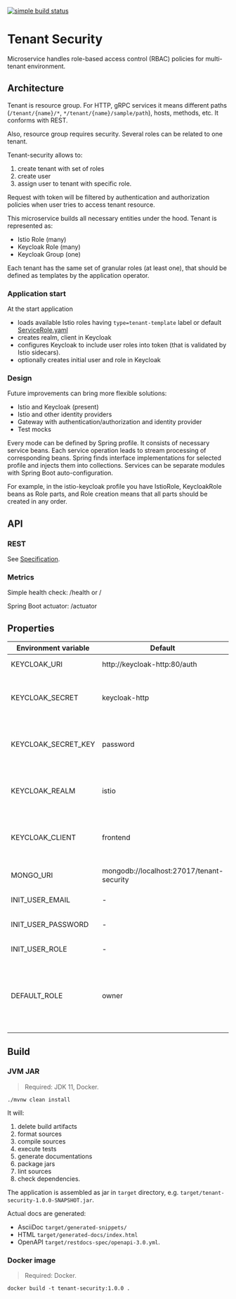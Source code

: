 [![simple build status](https://github.com/alexey-izmaylov/tenant-security/workflows/build/badge.svg)](https://github.com/alexey-izmaylov/tenant-security/actions?query=workflow%3A%22build%22)

# Tenant Security
Microservice handles role-based access control (RBAC) policies for multi-tenant environment.

## Architecture
Tenant is resource group.
For HTTP, gRPC services it means different paths (`/tenant/{name}/*`, `*/tenant/{name}/sample/path`), hosts, methods, etc.
It conforms with REST.

Also, resource group requires security.
Several roles can be related to one tenant.

Tenant-security allows to:
1. create tenant with set of roles
2. create user
3. assign user to tenant with specific role.

Request with token will be filtered by authentication and authorization policies when user tries to access tenant resource.

This microservice builds all necessary entities under the hood.
Tenant is represented as:
- Istio Role (many)
- Keycloak Role (many)
- Keycloak Group (one)

Each tenant has the same set of granular roles (at least one), that should be defined as templates by the application operator.

### Application start
At the start application
- loads available Istio roles having `type=tenant-template` label or default [ServiceRole.yaml](src/main/resources/ServiceRole.yaml)
- creates realm, client in Keycloak
- configures Keycloak to include user roles into token (that is validated by Istio sidecars). 
- optionally creates initial user and role in Keycloak

### Design
Future improvements can bring more flexible solutions:
- Istio and Keycloak (present)
- Istio and other identity providers
- Gateway with authentication/authorization and identity provider
- Test mocks

Every mode can be defined by Spring profile.
It consists of necessary service beans.
Each service operation leads to stream processing of corresponding beans.
Spring finds interface implementations for selected profile and injects them into collections.
Services can be separate modules with Spring Boot auto-configuration.

For example, in the istio-keycloak profile you have IstioRole, KeycloakRole beans as Role parts, and Role creation means that all parts should be created in any order. 

## API
### REST
See [Specification](https://alexey-izmaylov.github.io/tenant-security/).

### Metrics
Simple health check: /health or /

Spring Boot actuator: /actuator

## Properties
| Environment variable | Default                                   | Description |
| -------------------- | ----------------------------------------- |:-----------:|
| KEYCLOAK_URI         | http://keycloak-http:80/auth              | Keycloak REST API |
| KEYCLOAK_SECRET      | keycloak-http                             | Name of Kubernetes secret with Keycloak password |
| KEYCLOAK_SECRET_KEY  | password                                  | Key of Kubernetes secret with Keycloak password |
| KEYCLOAK_REALM       | istio                                     | Keycloak realm to manage security entities |
| KEYCLOAK_CLIENT      | frontend                                  | Keycloak client to manage security entities |
| MONGO_URI            | mongodb://localhost:27017/tenant-security | MongoDB connection string |
| INIT_USER_EMAIL      | -                                         | Email of initial user |
| INIT_USER_PASSWORD   | -                                         | Password of initial user |
| INIT_USER_ROLE       | -                                         | Role of initial user |
| DEFAULT_ROLE         | owner                                     | In the 'user context' API new tenant is created and assigned with this role |

## Build
### JVM JAR
> Required: JDK 11, Docker.
```shell script
./mvnw clean install
```

It will:
1. delete build artifacts
2. format sources
3. compile sources
4. execute tests
5. generate documentations
6. package jars
7. lint sources
8. check dependencies.

The application is assembled as jar in `target` directory, e.g. `target/tenant-security-1.0.0-SNAPSHOT.jar`.

Actual docs are generated:
- AsciiDoc `target/generated-snippets/`
- HTML `target/generated-docs/index.html`
- OpenAPI `target/restdocs-spec/openapi-3.0.yml`.

### Docker image
> Required: Docker.

```shell script
docker build -t tenant-security:1.0.0 .
```
